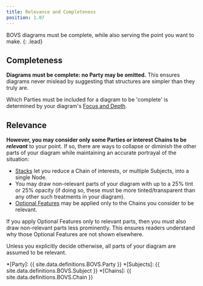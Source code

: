 ```yaml
---
title: Relevance and Completeness
position: 1.07
---
```


BOVS diagrams must be complete, while also serving the point you want to make.
{: .lead}


## Completeness

**Diagrams must be complete: no Party may be omitted.** This ensures diagrams never mislead by suggesting that structures are simpler than they truly are.

Which Parties must be included for a diagram to be 'complete' is determined by your diagram's [Focus and Depth](/visualisation/core/focus-depth).


## Relevance

**However, you may consider only some Parties or interest Chains to be *relevant*** to your point. If so, there are ways to collapse or diminish the other parts of your diagram while maintaining an accurate portrayal of the situation:

* [Stacks](/visualisation/core/stacks) let you reduce a Chain of interests, or multiple Subjects, into a single Node.
* You may draw non-relevant parts of your diagram with up to a 25% tint or 25% opacity (if doing so, these must be more tinted/transparent than any other such treatments in your diagram).
* [Optional Features](/visualisation/optional) may be applied only to the Chains you consider to be relevant.

If you apply Optional Features only to relevant parts, then you *must* also draw non-relevant parts less prominently. This ensures readers understand why those Optional Features are not shown elsewhere.

Unless you explicitly decide otherwise, all parts of your diagram are assumed to be relevant.


*[Party]: {{ site.data.definitions.BOVS.Party }}
*[Subjects]: {{ site.data.definitions.BOVS.Subject }}
*[Chains]: {{ site.data.definitions.BOVS.Chain }}